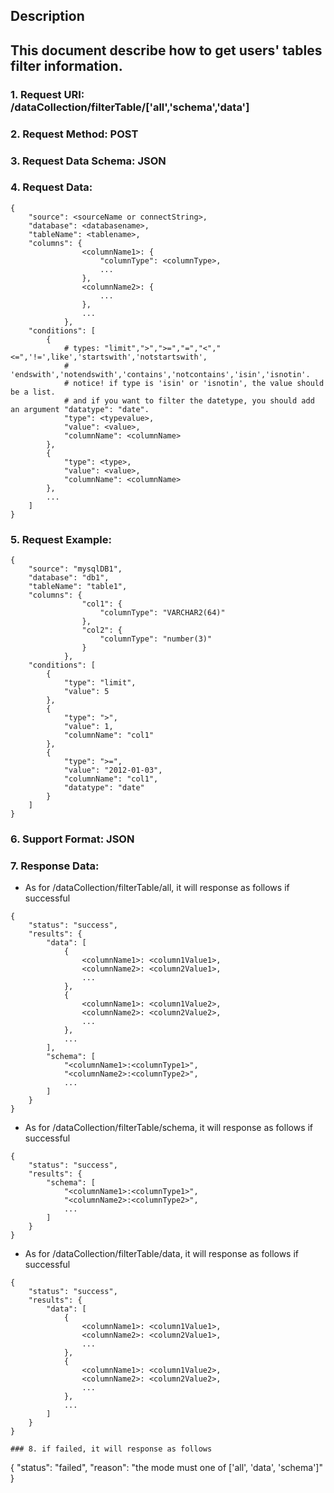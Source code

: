 
Description
-----------
This document describe how to get users' tables filter information.
-------------
### 1. Request URI: /dataCollection/filterTable/['all','schema','data']
### 2. Request Method: POST
### 3. Request Data Schema: JSON
### 4. Request Data:
```
{
    "source": <sourceName or connectString>,
    "database": <databasename>,
    "tableName": <tablename>,
    "columns": {
                <columnName1>: {
                    "columnType": <columnType>,
                    ...
                },
                <columnName2>: {
                    ...
                },
                ...
            },
    "conditions": [
        {
            # types: "limit",">",">=","=","<","<=",'!=',like','startswith','notstartswith',
            # 'endswith','notendswith','contains','notcontains','isin','isnotin'.
            # notice! if type is 'isin' or 'isnotin', the value should be a list.
            # and if you want to filter the datetype, you should add an argument "datatype": "date".
            "type": <typevalue>,
            "value": <value>,
            "columnName": <columnName>
        },
        {
            "type": <type>,
            "value": <value>,
            "columnName": <columnName>
        },
        ...
    ]
}
```
### 5. Request Example:
```
{
    "source": "mysqlDB1",
    "database": "db1",
    "tableName": "table1",
    "columns": {
                "col1": {
                    "columnType": "VARCHAR2(64)"
                },
                "col2": {
                    "columnType": "number(3)"
                }
            },
    "conditions": [
        {
            "type": "limit",
            "value": 5
        },
        {
            "type": ">",
            "value": 1,
            "columnName": "col1"
        },
        {
            "type": ">=",
            "value": "2012-01-03",
            "columnName": "col1",
            "datatype": "date"
        }
    ]
}
```

### 6. Support Format: JSON
### 7. Response Data:
* As for /dataCollection/filterTable/all, it will response as follows if successful
```
{
    "status": "success",
    "results": {
        "data": [
            {
                <columnName1>: <column1Value1>,
                <columnName2>: <column2Value1>,
                ...
            },
            {
                <columnName1>: <column1Value2>,
                <columnName2>: <column2Value2>,
                ...
            },
            ...
        ],
        "schema": [
            "<columnName1>:<columnType1>",
            "<columnName2>:<columnType2>",
            ...
        ]
    }
}
```
* As for /dataCollection/filterTable/schema, it will response as follows if successful
```
{
    "status": "success",
    "results": {
        "schema": [
            "<columnName1>:<columnType1>",
            "<columnName2>:<columnType2>",
            ...
        ]
    }
}
```
* As for /dataCollection/filterTable/data, it will response as follows if successful
```
{
    "status": "success",
    "results": {
        "data": [
            {
                <columnName1>: <column1Value1>,
                <columnName2>: <column2Value1>,
                ...
            },
            {
                <columnName1>: <column1Value2>,
                <columnName2>: <column2Value2>,
                ...
            },
            ...
        ]
    }
}

### 8. if failed, it will response as follows
```
{
    "status": "failed",
    "reason": "the mode must one of ['all', 'data', 'schema']"
}
```
